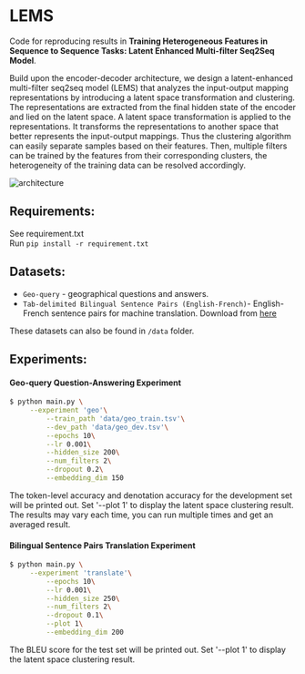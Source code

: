 # LEMS
Code for reproducing results in **Training Heterogeneous Features in Sequence to Sequence Tasks: Latent Enhanced Multi-filter Seq2Seq Model**.

Build upon the encoder-decoder architecture, we design a latent-enhanced multi-filter seq2seq model (LEMS) that analyzes the input-output mapping representations by introducing a latent space transformation and clustering. The representations are extracted from the final hidden state of the encoder and lied on the latent space. A latent space transformation is applied to the representations. It transforms the representations to another space that better represents the input-output mappings. Thus the clustering algorithm can easily separate samples based on their features. Then, multiple filters can be trained by the features from their corresponding clusters, the heterogeneity of the training data can be resolved accordingly.

![architecture](https://github.com/yunhaoyang234/Multi-Filter-Seq2Seq-Model/blob/main/figures/architecture.png)

## Requirements:
See requirement.txt\
Run
`pip install -r requirement.txt`

## Datasets:
- `Geo-query` - geographical questions and answers.
- `Tab-delimited Bilingual Sentence Pairs (English-French)`- English-French sentence pairs for machine translation. Download from [here](https://www.manythings.org/anki/)

These datasets can also be found in `/data` folder.

## Experiments:
#### Geo-query Question-Answering Experiment
```bash
$ python main.py \
	 --experiment 'geo'\
         --train_path 'data/geo_train.tsv'\
         --dev_path 'data/geo_dev.tsv'\
         --epochs 10\
         --lr 0.001\
         --hidden_size 200\
    	 --num_filters 2\
    	 --dropout 0.2\
    	 --embedding_dim 150
```
The token-level accuracy and denotation accuracy for the development set will be printed out. Set '--plot 1' to display the latent space clustering result. The results may vary each time, you can run multiple times and get an averaged result.

#### Bilingual Sentence Pairs Translation Experiment
```bash
$ python main.py \
	 --experiment 'translate'\
         --epochs 10\
         --lr 0.001\
         --hidden_size 250\
    	 --num_filters 2\
    	 --dropout 0.1\
         --plot 1\
    	 --embedding_dim 200
```
The BLEU score for the test set will be printed out. Set '--plot 1' to display the latent space clustering result.
